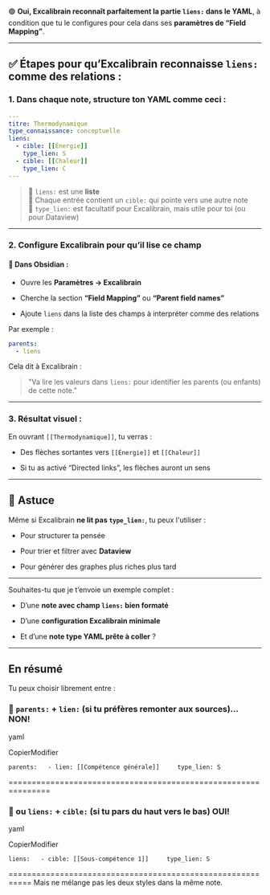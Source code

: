 

🟢 **Oui, Excalibrain reconnaît parfaitement la partie `liens:` dans le YAML**, à condition que tu le configures pour cela dans ses **paramètres de “Field Mapping”**.

---

## ✅ Étapes pour qu’Excalibrain reconnaisse `liens:` comme des relations :

### 1. Dans chaque note, structure ton YAML comme ceci :

```yaml
---
titre: Thermodynamique
type_connaissance: conceptuelle
liens:
  - cible: [[Énergie]]
    type_lien: S
  - cible: [[Chaleur]]
    type_lien: C
---
```

> 🔹 `liens:` est une **liste**  
> 🔹 Chaque entrée contient un `cible:` qui pointe vers une autre note  
> 🔹 `type_lien:` est facultatif pour Excalibrain, mais utile pour toi (ou pour Dataview)

---

### 2. Configure Excalibrain pour qu’il lise ce champ

#### 🧭 Dans Obsidian :

- Ouvre les **Paramètres → Excalibrain**
    
- Cherche la section **“Field Mapping”** ou **“Parent field names”**
    
- Ajoute `liens` dans la liste des champs à interpréter comme des relations
    

Par exemple :

```yaml
parents:
  - liens
```

Cela dit à Excalibrain :

> "Va lire les valeurs dans `liens:` pour identifier les parents (ou enfants) de cette note."

---

### 3. Résultat visuel :

En ouvrant `[[Thermodynamique]]`, tu verras :

- Des flèches sortantes vers `[[Énergie]]` et `[[Chaleur]]`
    
- Si tu as activé “Directed links”, les flèches auront un sens
    

---

## 🧠 Astuce

Même si Excalibrain **ne lit pas `type_lien:`**, tu peux l'utiliser :

- Pour structurer ta pensée
    
- Pour trier et filtrer avec **Dataview**
    
- Pour générer des graphes plus riches plus tard
    

---

Souhaites-tu que je t’envoie un exemple complet :

- D’une **note avec champ `liens:` bien formaté**
    
- D’une **configuration Excalibrain minimale**
    
- Et d’une **note type YAML prête à coller** ?

**********************************************************

## En résumé

Tu peux choisir librement entre :

### 🔹 `parents:` + `lien:` (si tu préfères remonter aux sources)... NON!

yaml

CopierModifier

`parents:   - lien: [[Compétence générale]]     type_lien: S`

===============================================================

### 🔸 ou `liens:` + `cible:` (si tu pars du haut vers le bas)  OUI!

yaml

CopierModifier

`liens:   - cible: [[Sous-compétence 1]]     type_lien: S`

===========================================================
Mais ne mélange pas les deux styles dans la même note.